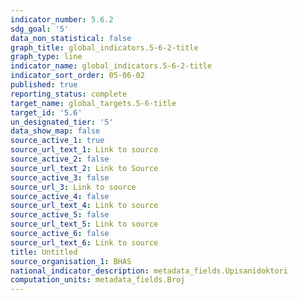 ```yaml
---
indicator_number: 5.6.2
sdg_goal: '5'
data_non_statistical: false
graph_title: global_indicators.5-6-2-title
graph_type: line
indicator_name: global_indicators.5-6-2-title
indicator_sort_order: 05-06-02
published: true
reporting_status: complete
target_name: global_targets.5-6-title
target_id: '5.6'
un_designated_tier: '5'
data_show_map: false
source_active_1: true
source_url_text_1: Link to source
source_active_2: false
source_url_text_2: Link to Source
source_active_3: false
source_url_3: Link to source
source_active_4: false
source_url_text_4: Link to source
source_active_5: false
source_url_text_5: Link to source
source_active_6: false
source_url_text_6: Link to source
title: Untitled
source_organisation_1: BHAS
national_indicator_description: metadata_fields.Upisanidoktori
computation_units: metadata_fields.Broj
---
```

